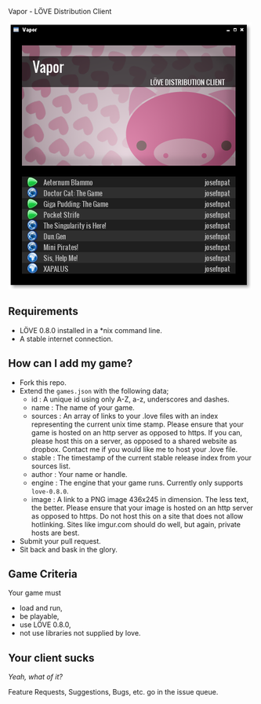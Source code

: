Vapor - LÖVE Distribution Client

![Screenshot](screenshot.png)

## Requirements

* LÖVE 0.8.0 installed in a *nix command line.
* A stable internet connection.

## How can I add my game?

* Fork this repo.
* Extend the `games.json` with the following data;
    * id :      A unique id using only A-Z, a-z, underscores and dashes.
    * name :    The name of your game.
    * sources : An array of links to your .love files with an index representing the current unix time stamp.
                Please ensure that your game is hosted on an http server as opposed to https.
                If you can, please host this on a server, as opposed to a shared website as dropbox.
                Contact me if you would like me to host your .love file.
    * stable :  The timestamp of the current stable release index from your sources list.
    * author :  Your name or handle.
    * engine :  The engine that your game runs. Currently only supports `love-0.8.0`.
    * image :   A link to a PNG image 436x245 in dimension. The less text, the better.
                Please ensure that your image is hosted on an http server as opposed to https.
                Do not host this on a site that does not allow hotlinking.
                Sites like imgur.com should do well, but again, private hosts are best.
* Submit your pull request.
* Sit back and bask in the glory.

## Game Criteria

Your game must
* load and run,
* be playable,
* use LÖVE 0.8.0,
* not use libraries not supplied by love.

## Your client sucks

_Yeah, what of it?_

Feature Requests, Suggestions, Bugs, etc. go in the issue queue.
